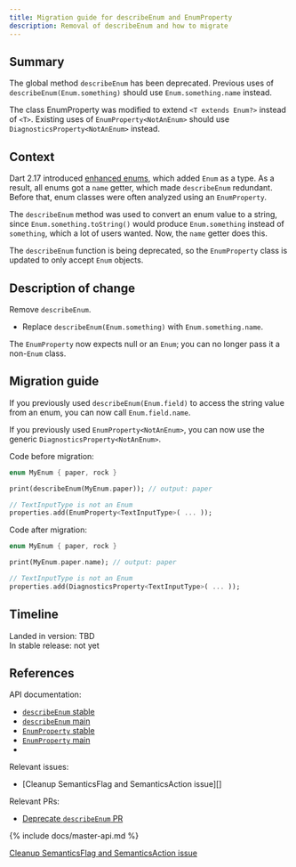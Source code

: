 ```yaml
---
title: Migration guide for describeEnum and EnumProperty
description: Removal of describeEnum and how to migrate
---
```


## Summary

The global method `describeEnum` has been deprecated. Previous uses
of `describeEnum(Enum.something)` should use
`Enum.something.name` instead.

The class EnumProperty was modified to extend `<T extends Enum?>` instead of `<T>`. Existing uses of `EnumProperty<NotAnEnum>` should use `DiagnosticsProperty<NotAnEnum>` instead.

## Context

Dart 2.17 introduced [enhanced enums][], which added `Enum` as a type.
As a result, all enums got a `name` getter, which made `describeEnum`
redundant. Before that, enum classes were often analyzed using an
`EnumProperty`.

The `describeEnum` method was used to convert an enum value to a string,
since `Enum.something.toString()` would produce `Enum.something` instead
of `something`, which a lot of users wanted. Now, the `name` getter does this.

The `describeEnum` function is being deprecated, so the `EnumProperty` class is updated to only accept `Enum` objects.

## Description of change

Remove `describeEnum`.

- Replace `describeEnum(Enum.something)` with `Enum.something.name`.

The `EnumProperty` now expects null or an `Enum`;
you can no longer pass it a non-`Enum` class.

## Migration guide

If you previously used `describeEnum(Enum.field)` to access the string value from
an enum, you can now call `Enum.field.name`.

If you previously used `EnumProperty<NotAnEnum>`, you can now use the generic `DiagnosticsProperty<NotAnEnum>`.

Code before migration:

```dart
enum MyEnum { paper, rock }

print(describeEnum(MyEnum.paper)); // output: paper

// TextInputType is not an Enum
properties.add(EnumProperty<TextInputType>( ... ));
```

Code after migration:

```dart
enum MyEnum { paper, rock }

print(MyEnum.paper.name); // output: paper

// TextInputType is not an Enum
properties.add(DiagnosticsProperty<TextInputType>( ... ));
```

## Timeline

Landed in version: TBD<br>
In stable release: not yet

## References

API documentation:

* [`describeEnum` stable][]
* [`describeEnum` main][]
* [`EnumProperty` stable][]
* [`EnumProperty` main][]
* [enhanced enums]: https://github.com/dart-lang/language/blob/main/working/0158%20-%20Enhanced%20Enum/proposal.md

Relevant issues:

* [Cleanup SemanticsFlag and SemanticsAction issue][]

Relevant PRs:

* [Deprecate `describeEnum` PR][]

[`describeEnum` stable]: {{site.api}}/flutter/lib/src/foundation/describeEnum.html

[`EnumProperty` stable]: {{site.api}}/flutter/lib/src/foundation/EnumProperty.html

<!-- Master channel link: -->
{% include docs/master-api.md %}

[`describeEnum` main]: {{site.master-api}}/flutter/lib/src/foundation/describeEnum.html

[`EnumProperty` main]: {{site.master-api}}/flutter/lib/src/foundation/describeEnum.html

[Cleanup SemanticsFlag and SemanticsAction issue][cleanup-issue]

[cleanup-issue]: {{site.repo.flutter}}/issues/123346

[Deprecate `describeEnum` PR]: {{site.repo.flutter}}/pull/125016
